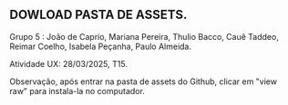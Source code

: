 ## DOWLOAD PASTA DE ASSETS.
Grupo 5 : João de Caprio, Mariana Pereira, Thulio Bacco, Cauê Taddeo, Reimar Coelho, Isabela Peçanha, Paulo Almeida.

Atividade UX: 28/03/2025, T15.

Observação, após entrar na pasta de assets do Github, clicar em "view raw" para instala-la no computador.
